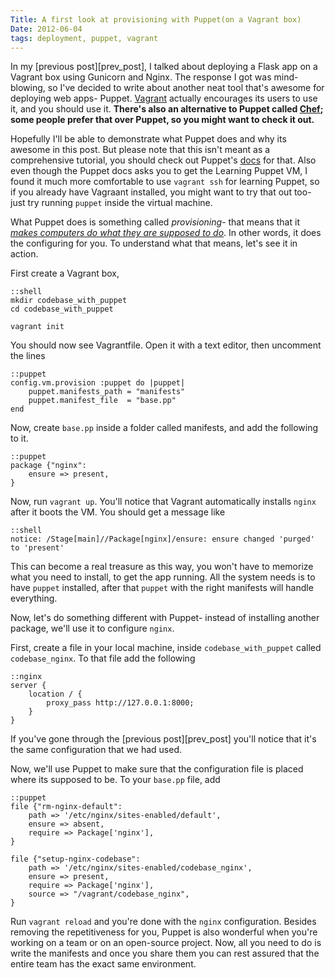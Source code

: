 ```yaml
---
Title: A first look at provisioning with Puppet(on a Vagrant box)
Date: 2012-06-04
tags: deployment, puppet, vagrant
---
```


In my [previous post][prev_post], I talked about deploying a Flask app on a Vagrant box using Gunicorn and Nginx. The response I got was mind-blowing, so I've decided to write about another neat tool that's awesome for deploying web apps- Puppet. [Vagrant][vagrant] actually encourages its users to use it, and you should use it. **There's also an alternative to Puppet called [Chef][chef]; some people prefer that over Puppet, so you might want to check it out.**

Hopefully I'll be able to demonstrate what Puppet does and why its awesome in this post. But please note that this isn't meant as a comprehensive tutorial, you should check out Puppet's [docs][puppet] for that. Also even though the Puppet docs asks you to get the Learning Puppet VM, I found it much more comfortable to use `vagrant ssh` for learning Puppet, so if you already have Vagraant installed, you might want to try that out too- just try running `puppet` inside the virtual machine. 

What Puppet does is something called *provisioning*- that means that it *[makes computers do what they are supposed to do][scobleizer_puppet]*. In other words, it does the configuring for you. To understand what that means, let's see it in action.

First create a Vagrant box, 

	::shell
	mkdir codebase_with_puppet
	cd codebase_with_puppet

	vagrant init

You should now see Vagrantfile. Open it with a text editor, then uncomment the lines

	::puppet
	config.vm.provision :puppet do |puppet|
		puppet.manifests_path = "manifests"
		puppet.manifest_file  = "base.pp"
	end

Now, create `base.pp` inside a folder called manifests, and add the following to it.

	::puppet
	package {"nginx":
		ensure => present,
	}

Now, run `vagrant up`. You'll notice that Vagrant automatically installs `nginx` after it boots the VM. You should get a message like 

	::shell
	notice: /Stage[main]//Package[nginx]/ensure: ensure changed 'purged' to 'present'

This can become a real treasure as this way, you won't have to memorize what you need to install, to get the app running. All the system needs is to have `puppet` installed, after that `puppet` with the right manifests will handle everything. 

Now, let's do something different with Puppet- instead of installing another package, we'll use it to configure `nginx`. 

First, create a file in your local machine, inside `codebase_with_puppet` called `codebase_nginx`. To that file add the following

	::nginx
	server {
		location / {
			proxy_pass http://127.0.0.1:8000;
		}
	}

If you've gone through the [previous post][prev_post] you'll notice that it's the same configuration that we had used. 

Now, we'll use Puppet to make sure that the configuration file is placed where its supposed to be. To your `base.pp` file, add 

	::puppet 
	file {"rm-nginx-default":
		path => '/etc/nginx/sites-enabled/default',
		ensure => absent,
		require => Package['nginx'],
	}

	file {"setup-nginx-codebase":
		path => '/etc/nginx/sites-enabled/codebase_nginx',
		ensure => present,
		require => Package['nginx'],
		source => "/vagrant/codebase_nginx",
	}

Run `vagrant reload` and you're done with the `nginx` configuration. Besides removing the repetitiveness for you, Puppet is also wonderful when you're working on a team or on an open-source project. Now, all you need to do is write the manifests and once you share them you can rest assured that the entire team has the exact same environment.  

	

[vagrant]: http://vagrantup.com
[puppet]: http://docs.puppetlabs.com/
[chef]: http://www.opscode.com/chef/
[scobleizer_puppet]: http://www.youtube.com/watch?v=bP8Mtiuc8XM
